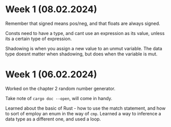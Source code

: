 # Week 1 (08.02.2024)
Remember that signed means pos/neg, and that floats are always signed.

Consts need to have a type, and cant use an expression as its value, unless its a certain type of expression.

Shadowing is when you assign a new value to an unmut variable. The data type doesnt matter when shadowing, but does when the variable is mut.

# Week 1 (06.02.2024)

Worked on the chapter 2 random number generator.

Take note of `cargo doc --open`, will come in handy.

Learned about the basic of Rust - how to use the match statement, and how to sort
of employ an enum in the way of `cmp`. Learned a way to inference a data type as a
different one, and used a loop.
